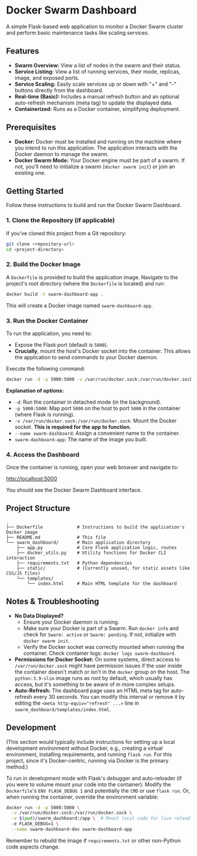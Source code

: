 # Docker Swarm Dashboard

A simple Flask-based web application to monitor a Docker Swarm cluster and perform basic maintenance tasks like scaling services.

## Features

- **Swarm Overview:** View a list of nodes in the swarm and their status.
- **Service Listing:** View a list of running services, their mode, replicas, image, and exposed ports.
- **Service Scaling:** Easily scale services up or down with "+" and "-" buttons directly from the dashboard.
- **Real-time (Basic):** Includes a manual refresh button and an optional auto-refresh mechanism (meta tag) to update the displayed data.
- **Containerized:** Runs as a Docker container, simplifying deployment.

## Prerequisites

- **Docker:** Docker must be installed and running on the machine where you intend to run this application. The application interacts with the Docker daemon to manage the swarm.
- **Docker Swarm Mode:** Your Docker engine must be part of a swarm. If not, you'll need to initialize a swarm (`docker swarm init`) or join an existing one.

## Getting Started

Follow these instructions to build and run the Docker Swarm Dashboard.

### 1. Clone the Repository (if applicable)

If you've cloned this project from a Git repository:
```bash
git clone <repository-url>
cd <project-directory>
```

### 2. Build the Docker Image

A `Dockerfile` is provided to build the application image. Navigate to the project's root directory (where the `Dockerfile` is located) and run:

```bash
docker build -t swarm-dashboard-app .
```
This will create a Docker image named `swarm-dashboard-app`.

### 3. Run the Docker Container

To run the application, you need to:
- Expose the Flask port (default is `5000`).
- **Crucially**, mount the host's Docker socket into the container. This allows the application to send commands to your Docker daemon.

Execute the following command:

```bash
docker run -d -p 5000:5000 -v /var/run/docker.sock:/var/run/docker.sock --name swarm-dashboard swarm-dashboard-app
```

**Explanation of options:**
- `-d`: Run the container in detached mode (in the background).
- `-p 5000:5000`: Map port `5000` on the host to port `5000` in the container (where Flask is running).
- `-v /var/run/docker.sock:/var/run/docker.sock`: Mount the Docker socket. **This is required for the app to function.**
- `--name swarm-dashboard`: Assign a convenient name to the container.
- `swarm-dashboard-app`: The name of the image you built.

### 4. Access the Dashboard

Once the container is running, open your web browser and navigate to:

[http://localhost:5000](http://localhost:5000)

You should see the Docker Swarm Dashboard interface.

## Project Structure

```
.
├── Dockerfile             # Instructions to build the application's Docker image
├── README.md              # This file
└── swarm_dashboard/       # Main application directory
    ├── app.py             # Core Flask application logic, routes
    ├── docker_utils.py    # Utility functions for Docker CLI interaction
    ├── requirements.txt   # Python dependencies
    ├── static/            # (Currently unused, for static assets like CSS/JS files)
    └── templates/
        └── index.html     # Main HTML template for the dashboard
```

## Notes & Troubleshooting

- **No Data Displayed?**
    - Ensure your Docker daemon is running.
    - Make sure your Docker is part of a Swarm. Run `docker info` and check for `Swarm: active` or `Swarm: pending`. If not, initialize with `docker swarm init`.
    - Verify the Docker socket was correctly mounted when running the container. Check container logs: `docker logs swarm-dashboard`.
- **Permissions for Docker Socket:** On some systems, direct access to `/var/run/docker.sock` might have permission issues if the user inside the container doesn't match or isn't in the `docker` group on the host. The `python:3.9-slim` image runs as root by default, which usually has access, but it's something to be aware of in more complex setups.
- **Auto-Refresh:** The dashboard page uses an HTML meta tag for auto-refresh every 30 seconds. You can modify this interval or remove it by editing the `<meta http-equiv="refresh" ...>` line in `swarm_dashboard/templates/index.html`.

## Development

(This section would typically include instructions for setting up a local development environment without Docker, e.g., creating a virtual environment, installing requirements, and running `flask run`. For this project, since it's Docker-centric, running via Docker is the primary method.)

To run in development mode with Flask's debugger and auto-reloader (if you were to volume mount your code into the container):
Modify the `Dockerfile`'s `ENV FLASK_DEBUG 1` and potentially the `CMD` or use `flask run`.
Or, when running the container, override the environment variable:
```bash
docker run -d -p 5000:5000 \
  -v /var/run/docker.sock:/var/run/docker.sock \
  -v $(pwd)/swarm_dashboard:/app \  # Mount local code for live reload
  -e FLASK_DEBUG=1 \
  --name swarm-dashboard-dev swarm-dashboard-app
```
Remember to rebuild the image if `requirements.txt` or other non-Python code aspects change.
